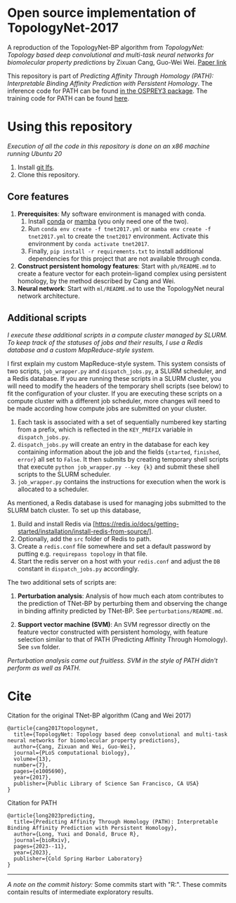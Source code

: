 # Open source implementation of TopologyNet-2017

A reproduction of the TopologyNet-BP algorithm from *TopologyNet: Topology based deep convolutional and multi-task neural networks for biomolecular property predictions* by Zixuan Cang, Guo-Wei Wei. [Paper link](https://journals.plos.org/ploscompbiol/article?id=10.1371/journal.pcbi.1005690)

This repository is part of *Predicting Affinity Through Homology (PATH): Interpretable Binding Affinity Prediction with Persistent Homology*. The inference code for PATH can be found [in the OSPREY3 package](https://github.com/donaldlab/OSPREY3/tree/main/src/main/python/path). The training code for PATH can be found [here](https://github.com/longyuxi/gbr-tnet).

# Using this repository

*Execution of all the code in this repository is done on an x86 machine running Ubuntu 20*

1. Install [git lfs](https://git-lfs.com/).
2. Clone this repository.

## Core features

1. **Prerequisites**: My software environment is managed with conda.
    1. Install [conda](https://docs.conda.io/projects/conda/en/stable/user-guide/install/download.html) or [mamba](https://mamba.readthedocs.io/en/latest/mamba-installation.html) (you only need one of the two).
    2. Run `conda env create -f tnet2017.yml` or `mamba env create -f tnet2017.yml` to create the `tnet2017` environment. Activate this environment by `conda activate tnet2017`.
    3. Finally, `pip install -r requirements.txt` to install additional dependencies for this project that are not available through conda.
2. **Construct persistent homology features**: Start with `ph/README.md` to create a feature vector for each protein-ligand complex using persistent homology, by the method described by Cang and Wei.
3. **Neural network**: Start with `ml/README.md` to use the TopologyNet neural network architecture.

## Additional scripts

*I execute these additional scripts in a compute cluster managed by SLURM. To keep track of the statuses of jobs and their results, I use a Redis database and a custom MapReduce-style system.*

I first explain my custom MapReduce-style system. This system consists of two scripts, `job_wrapper.py` and `dispatch_jobs.py`, a SLURM scheduler, and a Redis database. If you are running these scripts in a SLURM cluster, you will need to modify the headers of the temporary shell scripts (see below) to fit the configuration of your cluster. If you are executing these scripts on a compute cluster with a different job scheduler, more changes will need to be made according how compute jobs are submitted on your cluster.

1. Each task is associated with a set of sequentially numbered key starting from a prefix, which is reflected in the `KEY_PREFIX` variable in `dispatch_jobs.py`.
2. `dispatch_jobs.py` will create an entry in the database for each key containing information about the job and the fields {`started`, `finished`, `error`} all set to `False`. It then submits by creating temporary shell scripts that execute `python job_wrapper.py --key {k}` and submit these shell scripts to the SLURM scheduler.
3. `job_wrapper.py` contains the instructions for execution when the work is allocated to a scheduler.

As mentioned, a Redis database is used for managing jobs submitted to the SLURM batch cluster. To set up this database,

1. Build and install Redis via [https://redis.io/docs/getting-started/installation/install-redis-from-source/].
2. Optionally, add the `src` folder of Redis to path.
3. Create a `redis.conf` file somewhere and set a default password by putting e.g. `requirepass topology` in that file.
4. Start the redis server on a host with your `redis.conf` and adjust the `DB` constant in `dispatch_jobs.py` accordingly.

The two additional sets of scripts are:

1. **Perturbation analysis**: Analysis of how much each atom contributes to the prediction of TNet-BP by perturbing them and observing the change in binding affinity predicted by TNet-BP. See `perturbations/README.md`.

2. **Support vector machine (SVM)**: An SVM regressor directly on the feature vector constructed with persistent homology, with feature selection similar to that of PATH (Predicting Affinity Through Homology). See `svm` folder.

*Perturbation analysis came out fruitless. SVM in the style of PATH didn't perform as well as PATH.*


# Cite

Citation for the original TNet-BP algorithm (Cang and Wei 2017)

```
@article{cang2017topologynet,
  title={TopologyNet: Topology based deep convolutional and multi-task neural networks for biomolecular property predictions},
  author={Cang, Zixuan and Wei, Guo-Wei},
  journal={PLoS computational biology},
  volume={13},
  number={7},
  pages={e1005690},
  year={2017},
  publisher={Public Library of Science San Francisco, CA USA}
}
```

Citation for PATH

```
@article{long2023predicting,
  title={Predicting Affinity Through Homology (PATH): Interpretable Binding Affinity Prediction with Persistent Homology},
  author={Long, Yuxi and Donald, Bruce R},
  journal={bioRxiv},
  pages={2023--11},
  year={2023},
  publisher={Cold Spring Harbor Laboratory}
}
```

---

*A note on the commit history:* Some commits start with "R:". These commits contain results of intermediate exploratory results.